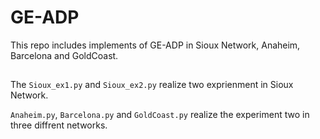 # GE-ADP
This repo includes implements of GE-ADP in Sioux Network, Anaheim, Barcelona and GoldCoast.

##

The `Sioux_ex1.py` and `Sioux_ex2.py` realize two exprienment in Sioux Network.

`Anaheim.py`, `Barcelona.py` and `GoldCoast.py` realize the experiment two in three diffrent networks. 
